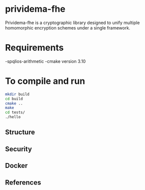 # prividema-fhe
Prividema-fhe is a cryptographic library designed to unify multiple homomorphic encryption schemes under a single framework.

# Requirements
-spqlios-arithmetic
-cmake version 3.10

# To compile and run
```bash
mkdir build
cd build
cmake ..
make
cd tests/
./hello
```

## Structure 

## Security

## Docker

## References
